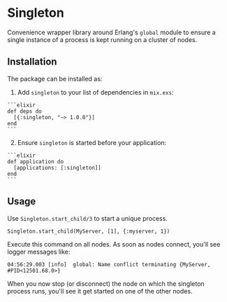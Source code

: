 # Singleton

Convenience wrapper library around Erlang's `global` module to ensure
a single instance of a process is kept running on a cluster of nodes.


## Installation

The package can be installed as:

  1. Add `singleton` to your list of dependencies in `mix.exs`:

    ```elixir
    def deps do
      [{:singleton, "~> 1.0.0"}]
    end
    ```

  2. Ensure `singleton` is started before your application:

    ```elixir
    def application do
      [applications: [:singleton]]
    end
    ```

## Usage

Use `Singleton.start_child/3` to start a unique process.

    Singleton.start_child(MyServer, [1], {:myserver, 1})

Execute this command on all nodes. As soon as nodes connect, you'll
see logger messages like:

    04:56:29.003 [info]  global: Name conflict terminating {MyServer, #PID<12501.68.0>}

When you now stop (or disconnect) the node on which the singleton
process runs, you'll see it get started on one of the other nodes.
